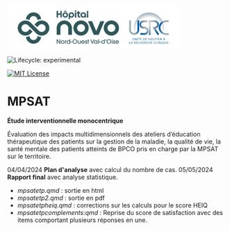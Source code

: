 ![USRC](novo_usrc.png)

<!-- badges: start -->

![Lifecycle: experimental](https://img.shields.io/badge/lifecycle-experimental-orange.svg)

[![MIT License](https://img.shields.io/badge/License-MIT-green.svg)](https://choosealicense.com/licenses/mit/)

<!-- badges: end -->

# MPSAT

**Étude interventionnelle monocentrique**

Évaluation des impacts multidimensionnels des ateliers d’éducation
thérapeutique des patients sur la gestion de la maladie, la qualité
de vie, la santé mentale des patients atteints de BPCO pris en charge par
la MPSAT sur le territoire.

04/04/2024 **Plan d'analyse** avec calcul du nombre de cas.
05/05/2024 **Rapport final** avec analyse statistique.
  
  - *mpsatetp.qmd* : sortie en html
  - *mpsatetp2.qmd* : sortie en pdf 
  - *mpsatetpheiq.qmd* : corrections sur les calculs pour le score HEIQ
  - *mpsatetpcomplements:qmd* : Reprise du score de satisfaction avec des items comportant plusieurs réponses en une.

